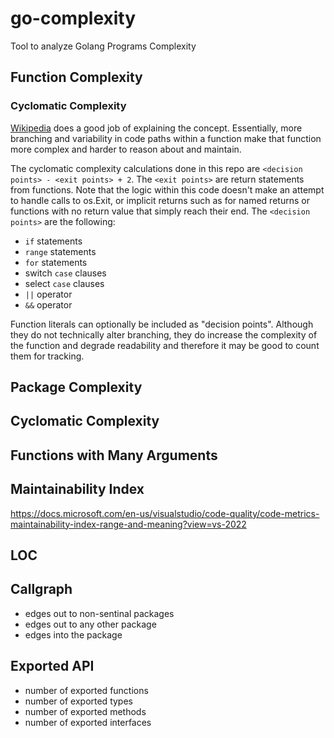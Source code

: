 # go-complexity
Tool to analyze Golang Programs Complexity

## Function Complexity

### Cyclomatic Complexity

[Wikipedia](https://en.wikipedia.org/wiki/Cyclomatic_complexity) does a good job of explaining the concept. Essentially, more branching and variability in code paths within a function make that function more complex and harder to reason about and maintain.

The cyclomatic complexity calculations done in this repo are `<decision points> - <exit points> + 2`. The `<exit points>` are return statements from functions. Note that the logic within this code doesn't make an attempt to handle calls to os.Exit, or implicit returns such as for named returns or functions with no return value that simply reach their end. The `<decision points>` are the following:

* `if` statements
* `range` statements
* `for` statements
* switch `case` clauses
* select `case` clauses
* `||` operator
* `&&` operator

Function literals can optionally be included as "decision points". Although they do not technically alter branching, they do increase the complexity of the function and degrade readability and therefore it may be good to count them for tracking.


## Package Complexity
## Cyclomatic Complexity



## Functions with Many Arguments

## Maintainability Index

https://docs.microsoft.com/en-us/visualstudio/code-quality/code-metrics-maintainability-index-range-and-meaning?view=vs-2022

## LOC

## Callgraph

* edges out to non-sentinal packages
* edges out to any other package
* edges into the package

## Exported API

* number of exported functions
* number of exported types
* number of exported methods
* number of exported interfaces

